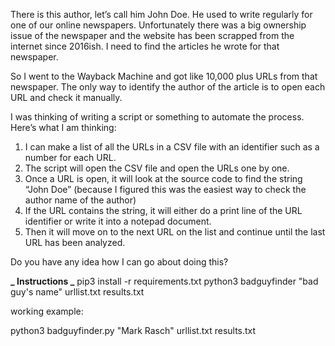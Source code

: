 There is this author, let’s call him John Doe. He used to write regularly for one of our online newspapers. Unfortunately there was a big ownership issue of the newspaper and the website has been scrapped from the internet since 2016ish. I need to find the articles he wrote for that newspaper.

So I went to the Wayback Machine and got like 10,000 plus URLs from that newspaper. The only way to identify the author of the article is to open each URL and check it manually.

I was thinking of writing a script or something to automate the process. Here’s what I am thinking:

1. I can make a list of all the URLs in a CSV file with an identifier such as a number for each URL.
2. The script will open the CSV file and open the URLs one by one.
3. Once a URL is open, it will look at the source code to find the string “John Doe” (because I figured this was the easiest way to check the author name of the author)
4. If the URL contains the string, it will either do a print line of the URL identifier or write it into a notepad document.
5. Then it will move on to the next URL on the list and continue until the last URL has been analyzed.

Do you have any idea how I can go about doing this?

**_ Instructions _**
pip3 install -r requirements.txt
python3 badguyfinder "bad guy's name" urllist.txt results.txt

working example:

python3 badguyfinder.py "Mark Rasch" urllist.txt results.txt
